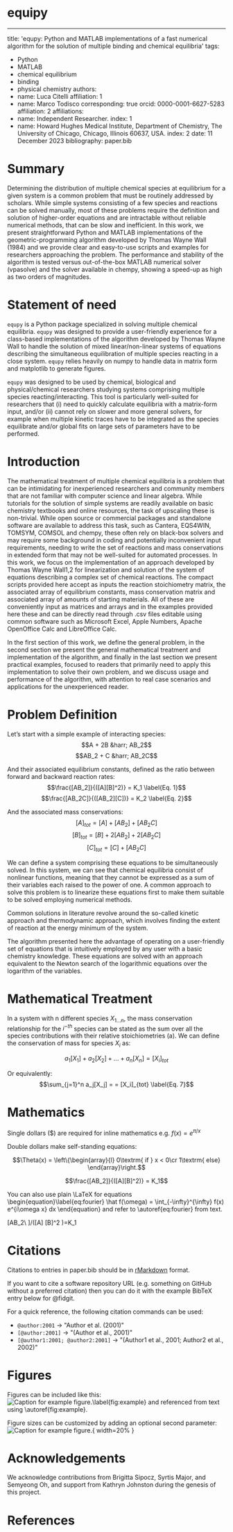 # equipy
---
title: 'equpy: Python and MATLAB implementations of a fast numerical algorithm for the solution of multiple binding and chemical equilibria'
tags:
  - Python
  - MATLAB
  - chemical equilibrium
  - binding
  - physical chemistry
authors:
  - name: Luca Citelli
      affiliation: 1
  - name: Marco Todisco
    corresponding: true
    orcid: 0000-0001-6627-5283
    affiliation: 2
affiliations:
 - name: Independent Researcher.
   index: 1
 - name: Howard Hughes Medical Institute, Department of Chemistry, The University of Chicago, Chicago, Illinois 60637, USA.
   index: 2
date: 11 December 2023
bibliography: paper.bib

# Summary

Determining the distribution of multiple chemical species at equilibrium for a given system is a common problem that must be routinely addressed by scholars. While simple systems consisting of a few species and reactions can be solved manually, most of these problems require the definition and solution of higher-order equations and are intractable without reliable numerical methods, that can be slow and inefficient. In this work, we present straightforward Python and MATLAB implementations of the geometric-programming algorithm developed by Thomas Wayne Wall (1984) and we provide clear and easy-to-use scripts and examples for researchers approaching the problem. The performance and stability of the algorithm is tested versus out-of-the-box MATLAB numerical solver (vpasolve) and the solver available in chempy, showing a speed-up as high as two orders of magnitudes.

# Statement of need

`equpy` is a Python package specialized in solving multiple chemical equilibria.
`equpy` was designed to provide a user-friendly experience for a class-based
implementations of the algorithm developed by Thomas Wayne Wall to handle the
solution of mixed linear/non-linear systems of equations describing the simultaneous
equilibration of multiple species reacting in a close system. `equpy` relies 
heavily on numpy to handle data in matrix form and matplotlib to generate figures.

`equpy` was designed to be used by chemical, biological and physical/chemical
researchers studying systems comprising multiple species reacting/interacting.
This tool is particularly well-suited for researchers that (i) need to quickly 
calculate equilibria with a matrix-form input, and/or (ii) cannot rely on 
slower and more general solvers, for example when multiple kinetic traces have 
to be integrated as the species equilibrate and/or global fits on large sets 
of parameters have to be performed.

# Introduction
The mathematical treatment of multiple chemical equilibria is a problem that can be intimidating for inexperienced researchers and community members that are not familiar with computer science and linear algebra. While tutorials for the solution of simple systems are readily available on basic chemistry textbooks and online resources, the task of upscaling these is non-trivial.
While open source or commercial packages and standalone software are available to address this task, such as Cantera, EQS4WIN, TOMSYM, COMSOL and chempy, these often rely on black-box solvers and may require some background in coding and potentially inconvenient input requirements, needing to write the set of reactions and mass conservations in extended form that may not be well-suited for automated processes.
In this work, we focus on the implementation of an approach developed by Thomas Wayne Wall1,2 for linearization and solution of the system of equations describing a complex set of chemical reactions. The compact scripts provided here accept as inputs the reaction stoichiometry matrix, the associated array of equilibrium constants, mass conservation matrix and associated array of amounts of starting materials. All of these are conveniently input as matrices and arrays and in the examples provided here these and can be directly read through .csv files editable using common software such as Microsoft Excel, Apple Numbers, Apache OpenOffice Calc and LibreOffice Calc.

In the first section of this work, we define the general problem, in the second section we present the general mathematical treatment and implementation of the algorithm, and finally in the last section we present practical examples, focused to readers that primarily need to apply this implementation to solve their own problem, and we discuss usage and performance of the algorithm, with attention to real case scenarios and applications for the unexperienced reader.

# Problem Definition
Let’s start with a simple example of interacting species:
$$A + 2B &harr; AB_2$$
$$AB_2 + C &harr; AB_2C$$

And their associated equilibrium constants, defined as the ratio between forward and backward reaction rates:
$$\frac{[AB_2]}{([A][B]^2)} = K_1 \label{Eq. 1}$$
$$\frac{[AB_2C]}{([AB_2][C])} = K_2 \label{Eq. 2}$$

And the associated mass conservations:
$$[A]_{tot} = [A] + [AB_2] + [AB_2C] \label{Eq. 3}$$
$$[B]_{tot} = [B] + 2[AB_2] + 2[AB_2C] \label{Eq. 4}$$
$$[C]_{tot} = [C] + [AB_2C] \label{Eq. 5}$$

We can define a system comprising these equations to be simultaneously solved.
In this system, we can see that chemical equilibria consist of nonlinear functions, meaning that they cannot be expressed as a sum of their variables each raised to the power of one. A common approach to solve this problem is to linearize these equations first to make them suitable to be solved employing numerical methods.

Common solutions in literature revolve around the so-called kinetic approach and thermodynamic approach, which involves finding the extent of reaction at the energy minimum of the system.

The algorithm presented here the advantage of operating on a user-friendly set of equations that is intuitively employed by any user with a basic chemistry knowledge. These equations are solved with an approach equivalent to the Newton search of the logarithmic equations over the logarithm of the variables.

# Mathematical Treatment
In a system with n different species $X_{1…n}$, the mass conservation relationship for the $i^{-th}$ species can be stated as the sum over all the species contributions with their relative stoichiometries (a). We can define the conservation of mass for species $X_i$ as:

$$a_1[X_1] + a_2[X_2] + ... + a_n[X_n] = [X_i]_{tot} \label{Eq. 6}$$

Or equivalently:
$$\sum_{j=1}^n a_j[X_j] = = [X_i]_{tot} \label{Eq. 7}$$


# Mathematics

Single dollars ($) are required for inline mathematics e.g. $f(x) = e^{\pi/x}$

Double dollars make self-standing equations:

$$\Theta(x) = \left\{\begin{array}{l}
0\textrm{ if } x < 0\cr
1\textrm{ else}
\end{array}\right.$$

$$\frac{[AB_2]}{([A][B]^2)} = K_1$$

You can also use plain \LaTeX for equations
\begin{equation}\label{eq:fourier}
\hat f(\omega) = \int_{-\infty}^{\infty} f(x) e^{i\omega x} dx
\end{equation}
and refer to \autoref{eq:fourier} from text.

[AB_2\ ]/([A] [B]^2 )=K_1

# Citations

Citations to entries in paper.bib should be in
[rMarkdown](http://rmarkdown.rstudio.com/authoring_bibliographies_and_citations.html)
format.

If you want to cite a software repository URL (e.g. something on GitHub without a preferred
citation) then you can do it with the example BibTeX entry below for @fidgit.

For a quick reference, the following citation commands can be used:
- `@author:2001`  ->  "Author et al. (2001)"
- `[@author:2001]` -> "(Author et al., 2001)"
- `[@author1:2001; @author2:2001]` -> "(Author1 et al., 2001; Author2 et al., 2002)"

# Figures

Figures can be included like this:
![Caption for example figure.\label{fig:example}](figure.png)
and referenced from text using \autoref{fig:example}.

Figure sizes can be customized by adding an optional second parameter:
![Caption for example figure.](figure.png){ width=20% }

# Acknowledgements

We acknowledge contributions from Brigitta Sipocz, Syrtis Major, and Semyeong
Oh, and support from Kathryn Johnston during the genesis of this project.

# References